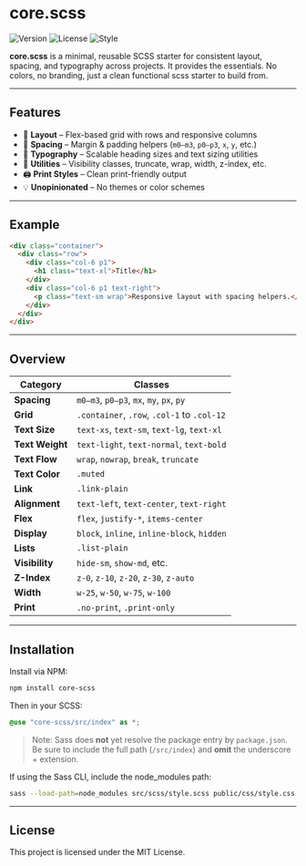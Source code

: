 # core.scss

![Version](https://img.shields.io/github/v/tag/coreyolson/core-scss?label=version)
![License](https://img.shields.io/github/license/coreyolson/core-scss)
![Style](https://img.shields.io/badge/style-SCSS-blue)

**core.scss** is a minimal, reusable SCSS starter for consistent layout, spacing, and typography across projects. It provides the essentials. No colors, no branding, just a clean functional scss starter to build from.

---

## Features

- 📐 **Layout** – Flex-based grid with rows and responsive columns
- 📏 **Spacing** – Margin & padding helpers (`m0–m3`, `p0–p3`, `x`, `y`, etc.)
- 📝 **Typography** – Scalable heading sizes and text sizing utilities
- 🧲 **Utilities** – Visibility classes, truncate, wrap, width, z-index, etc.
- 🖨️ **Print Styles** – Clean print-friendly output
- 💡 **Unopinionated** – No themes or color schemes

---

## Example

```html
<div class="container">
  <div class="row">
    <div class="col-6 p1">
      <h1 class="text-xl">Title</h1>
    </div>
    <div class="col-6 p1 text-right">
      <p class="text-sm wrap">Responsive layout with spacing helpers.</p>
    </div>
  </div>
</div>
```

---

## Overview

| Category       | Classes                                                  |
|----------------|----------------------------------------------------------|
| **Spacing**    | `m0–m3`, `p0–p3`, `mx`, `my`, `px`, `py`                 |
| **Grid**       | `.container`, `.row`, `.col-1` to `.col-12`              |
| **Text Size**  | `text-xs`, `text-sm`, `text-lg`, `text-xl`               |
| **Text Weight**| `text-light`, `text-normal`, `text-bold`                 |
| **Text Flow**  | `wrap`, `nowrap`, `break`, `truncate`                    |
| **Text Color** | `.muted`                                                 |
| **Link**       | `.link-plain`                                            |
| **Alignment**  | `text-left`, `text-center`, `text-right`                 |
| **Flex**       | `flex`, `justify-*`, `items-center`                      |
| **Display**    | `block`, `inline`, `inline-block`, `hidden`              |
| **Lists**      | `.list-plain`                                            |
| **Visibility** | `hide-sm`, `show-md`, etc.                               |
| **Z-Index**    | `z-0`, `z-10`, `z-20`, `z-30`, `z-auto`                  |
| **Width**      | `w-25`, `w-50`, `w-75`, `w-100`                          |
| **Print**      | `.no-print`, `.print-only`                               |

---

## Installation

Install via NPM:

```bash
npm install core-scss
```

Then in your SCSS:

```scss
@use "core-scss/src/index" as *;
```

> Note: Sass does **not** yet resolve the package entry by `package.json`.  
> Be sure to include the full path (`/src/index`) and **omit** the underscore + extension.

If using the Sass CLI, include the node_modules path:

```bash
sass --load-path=node_modules src/scss/style.scss public/css/style.css
```

---

## License
This project is licensed under the MIT License.
